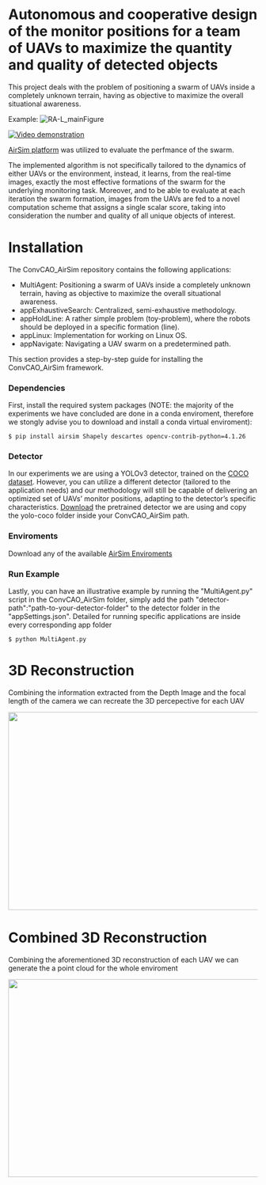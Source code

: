 # Autonomous and cooperative design of the monitor positions for a team of UAVs to maximize the quantity and quality of detected objects #

This project deals with the problem of positioning a swarm of UAVs inside a completely unknown terrain, having as objective to maximize the overall situational awareness.

Example:
![RA-L_mainFigure](http://kapoutsis.info/wp-content/uploads/2020/02/RA-L_mainFigure.png)

[![Video demonstration](http://kapoutsis.info/wp-content/uploads/2020/02/video_thumbnail.png)](https://www.youtube.com/watch?v=L8ycmS20rZs)

[AirSim platform](https://github.com/microsoft/AirSim) was utilized to evaluate the perfmance of the swarm. 

The implemented algorithm is not specifically tailored to the dynamics of either UAVs or the environment, instead, it learns, from the real-time images, exactly the most effective formations of the swarm for the underlying monitoring task. Moreover, and to be able to evaluate at each iteration the swarm formation, images from the UAVs are fed to a novel computation scheme that assigns a single scalar score, taking into consideration the number and quality of all unique objects of interest.

# Installation #

The ConvCAO_AirSim repository contains the following applications:
- MultiAgent: Positioning a swarm of UAVs inside a completely unknown terrain, having as objective to maximize the overall situational awareness.
- appExhaustiveSearch: Centralized, semi-exhaustive methodology.
- appHoldLine: A rather simple problem (toy-problem), where the robots should be deployed in a specific formation (line).
- appLinux: Implementation for working on Linux OS.
- appNavigate: Navigating a UAV swarm on a predetermined path.

This section provides a step-by-step guide for installing the ConvCAO_AirSim framework.

### Dependencies

First, install the required system packages 
(NOTE: the majority of the experiments we have concluded are done in a conda enviroment, therefore we stongly advise you to download and install a conda virtual enviroment):
```
$ pip install airsim Shapely descartes opencv-contrib-python=4.1.26
```

### Detector
In our experiments we are using a YOLOv3 detector, trained on the [COCO dataset](http://cocodataset.org/#home). However, you can utilize a different detector (tailored to the application needs) and our methodology will still be capable of delivering an optimized set of UAVs’ monitor positions, adapting to the detector’s specific characteristics. [Download](https://convcao.hopto.org/index.php/s/mh8WIDpprE70SO3) the pretrained detector we are using and copy the yolo-coco folder inside your ConvCAO_AirSim path.

### Enviroments
Download any of the available [AirSim Enviroments](https://github.com/microsoft/AirSim/releases)

### Run Example
Lastly, you can have an illustrative example by running the "MultiAgent.py" script in the ConvCAO_AirSim folder, simply add the path "detector-path":"path-to-your-detector-folder" to the detector folder in the "appSettings.json". Detailed for running specific applications are inside every corresponding app folder
```
$ python MultiAgent.py
```


# 3D Reconstruction #
Combining the information extracted from the Depth Image and the focal length of the camera we can recreate the 3D percepective for each UAV
<p align="center">
  <img width="712" height="400" src="toGiF.gif">
</p>

# Combined 3D Reconstruction #
Combining the aforementioned 3D reconstruction of each UAV we can generate the a point cloud for the whole enviroment 
<p align="center">
  <img width="712" height="400" src="combined.gif">
</p>

